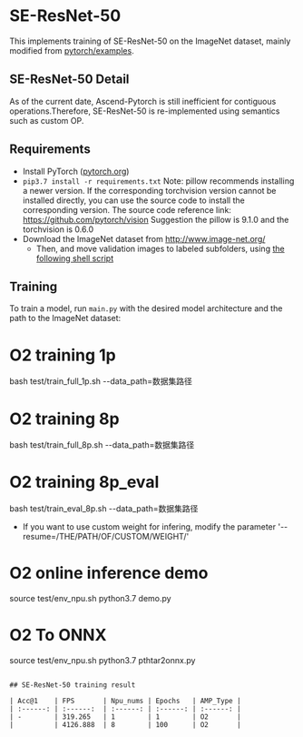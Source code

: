 # SE-ResNet-50

This implements training of SE-ResNet-50 on the ImageNet dataset, mainly modified from [pytorch/examples](https://github.com/pytorch/examples/tree/master/imagenet).

## SE-ResNet-50 Detail

As of the current date, Ascend-Pytorch is still inefficient for contiguous operations.Therefore, SE-ResNet-50 is re-implemented using semantics such as custom OP.


## Requirements

- Install PyTorch ([pytorch.org](http://pytorch.org))
- `pip3.7 install -r requirements.txt`
    Note: pillow recommends installing a newer version. If the corresponding torchvision version cannot be installed directly, you can use the source code to install the corresponding version. The source code reference link: https://github.com/pytorch/vision
    Suggestion the pillow is 9.1.0 and the torchvision is 0.6.0
- Download the ImageNet dataset from http://www.image-net.org/
    - Then, and move validation images to labeled subfolders, using [the following shell script](https://raw.githubusercontent.com/soumith/imagenetloader.torch/master/valprep.sh)

## Training

To train a model, run `main.py` with the desired model architecture and the path to the ImageNet dataset:

# O2 training 1p
bash test/train_full_1p.sh --data_path=数据集路径

# O2 training 8p  
bash test/train_full_8p.sh --data_path=数据集路径

# O2 training 8p_eval
bash test/train_eval_8p.sh --data_path=数据集路径
- If you want to use custom weight for infering, modify the parameter '--resume=/THE/PATH/OF/CUSTOM/WEIGHT/'

# O2 online inference demo
source test/env_npu.sh
python3.7 demo.py

# O2 To ONNX
source test/env_npu.sh
python3.7 pthtar2onnx.py


```

## SE-ResNet-50 training result

| Acc@1    | FPS       | Npu_nums | Epochs   | AMP_Type |
| :------: | :------:  | :------: | :------: | :------: |
| -        | 319.265   | 1        | 1        | O2       |
|          | 4126.888  | 8        | 100      | O2       |